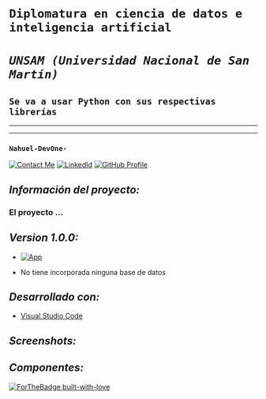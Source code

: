 # **`Diplomatura en ciencia de datos e inteligencia artificial`** 
# *`UNSAM (Universidad Nacional de San Martín)`* 
## `Se va a usar Python con sus respectivas librerías`
------------------------------------------------------
------------------------------------------------------

### **`Nahuel-DevOne⚡`**
[![Contact Me](https://img.shields.io/badge/Email-informational?style=for-the-badge&logo=Mail.Ru&logoColor=fff&color=c6362c)](mailto:nahue.developer1@gmail.com)
[![LinkedId](https://img.shields.io/badge/LinkedIn-informational?style=for-the-badge&logo=linkedin&logoColor=fff&color=0274b3)](https://www.linkedin.com/in/nahuel-developer/)
[![GitHub Profile](https://img.shields.io/badge/GitHub-informational?style=for-the-badge&logo=GitHub&logoColor=fff&color=343941)](https://github.com/Nahuel-DevOne)

## *Información del proyecto:*

### El proyecto ...  

## *Version 1.0.0:*

- [![App](https://img.shields.io/badge/App-informational?style=for-the-badge&logo=netlify&logoColor=fff&color=23272d)](https://...)

- No tiene incorporada ninguna base de datos

## *Desarrollado con:*

- [Visual Studio Code](https://code.visualstudio.com/)
<!-- - [HTML](https://developer.mozilla.org/es/docs/Web/HTML)
- [CSS](https://developer.mozilla.org/es/docs/Web/CSS)
- [Tailwind](https://tailwindcss.com/)
- [Bootstrap](https://getbootstrap.com/)
- [JavaScript](https://developer.mozilla.org/es/docs/Web/JavaScript)
- [vite](https://vitejs.dev/guide/)
- [React](https://reactjs.org/)
- [TypeScript](https://www.typescriptlang.org/) -->


## *Screenshots:*

<!-- ### 1. Home:
## ![](public/images/flujo-compra/home.png)

### 2. Detalle del producto seleccionado:

## ![](public/images/flujo-compra/detalle-producto.png)

### 3. Carrito de compras, con productos seleccionados:

## ![](public/images/flujo-compra/carrito-compra.png) -->

## *Componentes:*

<!-- ## 1. *Error*
## 2. *Formulario*
## 3. *Header*
## 4. *ListadoPacientes*
## 5. *Paciente* -->

  <!-- Hecho con amor -->
[![ForTheBadge built-with-love](http://ForTheBadge.com/images/badges/built-with-love.svg)](https://GitHub.com/Nahuel-Devone/)
